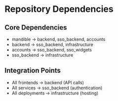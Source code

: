 # Repository Dependencies

## Core Dependencies
- mandible → backend, sso_backend, accounts
- backend → sso_backend, infrastructure
- accounts → sso_backend, sso_widgets
- sso_backend → infrastructure

## Integration Points
- All frontends → backend (API calls)
- All services → sso_backend (authentication)
- All deployments → infrastructure (hosting)
